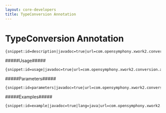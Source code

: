 ```yaml
---
layout: core-developers
title: TypeConversion Annotation
---
```


# TypeConversion Annotation



~~~~~~~
{snippet:id=description|javadoc=true|url=com.opensymphony.xwork2.conversion.annotations.TypeConversion}
~~~~~~~

#####Usage#####



~~~~~~~
{snippet:id=usage|javadoc=true|url=com.opensymphony.xwork2.conversion.annotations.TypeConversion}
~~~~~~~

#####Parameters#####



~~~~~~~
{snippet:id=parameters|javadoc=true|url=com.opensymphony.xwork2.conversion.annotations.TypeConversion}
~~~~~~~

#####Examples#####



~~~~~~~
{snippet:id=example|javadoc=true|lang=java|url=com.opensymphony.xwork2.conversion.annotations.TypeConversion}
~~~~~~~
